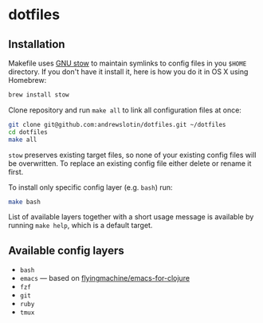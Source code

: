 dotfiles
========

Installation
------------

Makefile uses [GNU stow](https://www.gnu.org/software/stow/) to maintain symlinks to config
files in you `$HOME` directory. If you don't have it install it, here is how you do it in OS X
using Homebrew:

```bash
brew install stow
```

Clone repository and run `make all` to link all configuration files at once:

```bash
git clone git@github.com:andrewslotin/dotfiles.git ~/dotfiles
cd dotfiles
make all
```

`stow` preserves existing target files, so none of your existing config files will be overwritten.
To replace an existing config file either delete or rename it first.

To install only specific config layer (e.g. `bash`) run:

```bash
make bash
```

List of available layers together with a short usage message is available by running `make help`, which
is a default target.

Available config layers
-----------------------

* `bash`
* `emacs` — based on [flyingmachine/emacs-for-clojure](https://github.com/flyingmachine/emacs-for-clojure.git)
* `fzf`
* `git`
* `ruby`
* `tmux`

